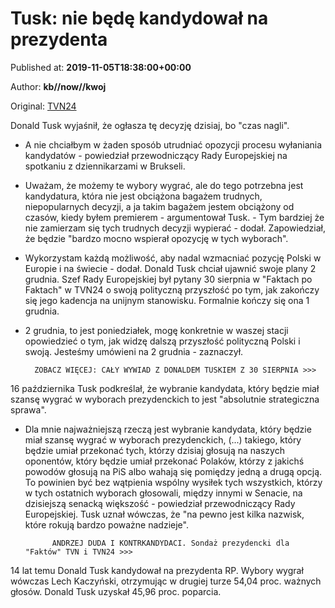 
# Tusk: nie będę kandydował na prezydenta

Published at: **2019-11-05T18:38:00+00:00**

Author: **kb//now//kwoj**

Original: [TVN24](https://www.tvn24.pl/wiadomosci-z-kraju,3/donald-tusk-nie-bede-kandydowal-na-prezydenta,983157.html)

Donald Tusk wyjaśnił, że ogłasza tę decyzję dzisiaj, bo "czas nagli".
- A nie chciałbym w żaden sposób utrudniać opozycji procesu wyłaniania kandydatów - powiedział przewodniczący Rady Europejskiej na spotkaniu z dziennikarzami w Brukseli.
- Uważam, że możemy te wybory wygrać, ale do tego potrzebna jest kandydatura, która nie jest obciążona bagażem trudnych, niepopularnych decyzji, a ja takim bagażem jestem obciążony od czasów, kiedy byłem premierem - argumentował Tusk. - Tym bardziej że nie zamierzam się tych trudnych decyzji wypierać - dodał.
Zapowiedział, że będzie "bardzo mocno wspierał opozycję w tych wyborach".
- Wykorzystam każdą możliwość, aby nadal wzmacniać pozycję Polski w Europie i na świecie - dodał.
Donald Tusk chciał ujawnić swoje plany 2 grudnia. Szef Rady Europejskiej był pytany 30 sierpnia w "Faktach po Faktach" w TVN24 o swoją polityczną przyszłość po tym, jak zakończy się jego kadencja na unijnym stanowisku. Formalnie kończy się ona 1 grudnia.
- 2 grudnia, to jest poniedziałek, mogę konkretnie w waszej stacji opowiedzieć o tym, jak widzę dalszą przyszłość polityczną Polski i swoją. Jesteśmy umówieni na 2 grudnia - zaznaczył.

        ZOBACZ WIĘCEJ: CAŁY WYWIAD Z DONALDEM TUSKIEM Z 30 SIERPNIA >>>
      
16 października Tusk podkreślał, że wybranie kandydata, który będzie miał szansę wygrać w wyborach prezydenckich to jest "absolutnie strategiczna sprawa".
- Dla mnie najważniejszą rzeczą jest wybranie kandydata, który będzie miał szansę wygrać w wyborach prezydenckich, (...) takiego, który będzie umiał przekonać tych, którzy dzisiaj głosują na naszych oponentów, który będzie umiał przekonać Polaków, którzy z jakichś powodów głosują na PiS albo wahają się pomiędzy jedną a drugą opcją. To powinien być bez wątpienia wspólny wysiłek tych wszystkich, którzy w tych ostatnich wyborach głosowali, między innymi w Senacie, na dzisiejszą senacką większość - powiedział przewodniczący Rady Europejskiej.
Tusk uznał wówczas, że "na pewno jest kilka nazwisk, które rokują bardzo poważne nadzieje".

        
          
            ANDRZEJ DUDA I KONTRKANDYDACI. Sondaż prezydencki dla "Faktów" TVN i TVN24 >>>
          
        
      
14 lat temu Donald Tusk kandydował na prezydenta RP. Wybory wygrał wówczas Lech Kaczyński, otrzymując w drugiej turze 54,04 proc. ważnych głosów. Donald Tusk uzyskał 45,96 proc. poparcia.
